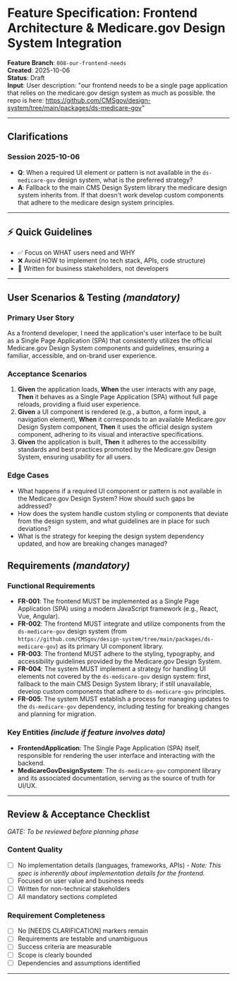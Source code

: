 # Feature Specification: Frontend Architecture & Medicare.gov Design System Integration

**Feature Branch**: `008-our-frontend-needs`  
**Created**: 2025-10-06  
**Status**: Draft  
**Input**: User description: "our frontend needs to be a single page application that relies on the medicare.gov design system as much as possible. the repo is here: https://github.com/CMSgov/design-system/tree/main/packages/ds-medicare-gov"

---

## Clarifications

### Session 2025-10-06
- **Q**: When a required UI element or pattern is not available in the `ds-medicare-gov` design system, what is the preferred strategy?
- **A**: Fallback to the main CMS Design System library the medicare design system inherits from. If that doesn't work develop custom components that adhere to the medicare design system principles.

---

## ⚡ Quick Guidelines
- ✅ Focus on WHAT users need and WHY
- ❌ Avoid HOW to implement (no tech stack, APIs, code structure)
- 👥 Written for business stakeholders, not developers

---

## User Scenarios & Testing *(mandatory)*

### Primary User Story
As a frontend developer, I need the application's user interface to be built as a Single Page Application (SPA) that consistently utilizes the official Medicare.gov Design System components and guidelines, ensuring a familiar, accessible, and on-brand user experience.

### Acceptance Scenarios
1. **Given** the application loads, **When** the user interacts with any page, **Then** it behaves as a Single Page Application (SPA) without full page reloads, providing a fluid user experience.
2. **Given** a UI component is rendered (e.g., a button, a form input, a navigation element), **When** it corresponds to an available Medicare.gov Design System component, **Then** it uses the official design system component, adhering to its visual and interactive specifications.
3. **Given** the application is built, **Then** it adheres to the accessibility standards and best practices promoted by the Medicare.gov Design System, ensuring usability for all users.

### Edge Cases
- What happens if a required UI component or pattern is not available in the Medicare.gov Design System? How should such gaps be addressed?
- How does the system handle custom styling or components that deviate from the design system, and what guidelines are in place for such deviations?
- What is the strategy for keeping the design system dependency updated, and how are breaking changes managed?

## Requirements *(mandatory)*

### Functional Requirements
- **FR-001**: The frontend MUST be implemented as a Single Page Application (SPA) using a modern JavaScript framework (e.g., React, Vue, Angular).
- **FR-002**: The frontend MUST integrate and utilize components from the `ds-medicare-gov` design system (from `https://github.com/CMSgov/design-system/tree/main/packages/ds-medicare-gov`) as its primary UI component library.
- **FR-003**: The frontend MUST adhere to the styling, typography, and accessibility guidelines provided by the Medicare.gov Design System.
- **FR-004**: The system MUST implement a strategy for handling UI elements not covered by the `ds-medicare-gov` design system: first, fallback to the main CMS Design System library; if still unavailable, develop custom components that adhere to `ds-medicare-gov` principles.
- **FR-005**: The system MUST establish a process for managing updates to the `ds-medicare-gov` dependency, including testing for breaking changes and planning for migration.

### Key Entities *(include if feature involves data)*
- **FrontendApplication**: The Single Page Application (SPA) itself, responsible for rendering the user interface and interacting with the backend.
- **MedicareGovDesignSystem**: The `ds-medicare-gov` component library and its associated documentation, serving as the source of truth for UI/UX.

---

## Review & Acceptance Checklist
*GATE: To be reviewed before planning phase*

### Content Quality
- [ ] No implementation details (languages, frameworks, APIs) - *Note: This spec is inherently about implementation details for the frontend.* 
- [ ] Focused on user value and business needs
- [ ] Written for non-technical stakeholders
- [ ] All mandatory sections completed

### Requirement Completeness
- [ ] No [NEEDS CLARIFICATION] markers remain
- [ ] Requirements are testable and unambiguous  
- [ ] Success criteria are measurable
- [ ] Scope is clearly bounded
- [ ] Dependencies and assumptions identified

---